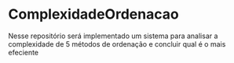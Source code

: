 # ComplexidadeOrdenacao
Nesse repositório será implementado um sistema para analisar a complexidade de 5 métodos de ordenação e concluir qual é o mais efeciente
